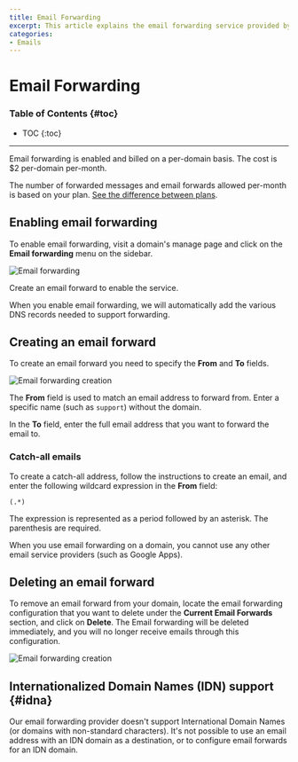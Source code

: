 ```yaml
---
title: Email Forwarding
excerpt: This article explains the email forwarding service provided by DNSimple.
categories:
- Emails
---
```


# Email Forwarding

### Table of Contents {#toc}

* TOC
{:toc}

---

Email forwarding is enabled and billed on a per-domain basis. The cost is $2 per-domain per-month.

The number of forwarded messages and email forwards allowed per-month is based on your plan. [See the difference between plans](/articles/differences-between-dnsimple-plans/).

## Enabling email forwarding

To enable email forwarding, visit a domain's manage page and click on the **Email forwarding** menu on the sidebar.

![Email forwarding](/files/email-forwarding.png)

Create an email forward to enable the service.

When you enable email forwarding, we will automatically add the various DNS records needed to support forwarding.


## Creating an email forward

To create an email forward you need to specify the **From** and **To** fields.

![Email forwarding creation](/files/email-forwarding-setup.png)

The **From** field is used to match an email address to forward from. Enter a specific name (such as `support`) without the domain.

In the **To** field, enter the full email address that you want to forward the email to.

### Catch-all emails

To create a catch-all address, follow the instructions to create an email, and enter the following wildcard expression in the **From** field:

    (.*)

The expression is represented as a period followed by an asterisk. The parenthesis are required.

<note>
When you use email forwarding on a domain, you cannot use any other email service providers (such as Google Apps).
</note>

## Deleting an email forward

To remove an email forward from your domain, locate the email forwarding configuration that you want to delete under the **Current Email Forwards** section, and click on **Delete**. The Email forwarding will be deleted immediately, and you will no longer receive emails through this configuration.

![Email forwarding creation](/files/email-forwarding-removal.png)

## Internationalized Domain Names (IDN) support {#idna}

Our email forwarding provider doesn't support International Domain Names (or domains with non-standard characters). It's not possible to use an email address with an IDN domain as a destination, or to configure email forwards for an IDN domain.
